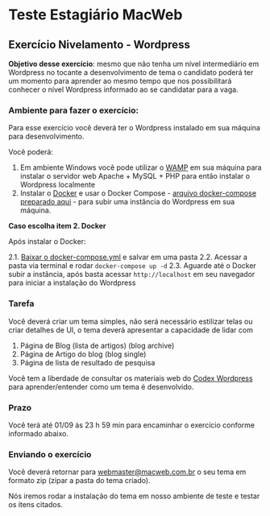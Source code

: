 # Teste Estagiário MacWeb

## Exercício Nivelamento - Wordpress

**Objetivo desse exercício**: mesmo que não tenha um nível intermediário em Wordpress no tocante a desenvolvimento de tema o candidato poderá ter um momento para aprender ao mesmo tempo que nos possibilitará conhecer o nível Wordpress informado ao se candidatar para a vaga.

### Ambiente para fazer o exercício:

Para esse exercício você deverá ter o Wordpress instalado em sua máquina para desenvolvimento.

Você poderá:

1. Em ambiente Windows você pode utilizar o [WAMP](http://www.wampserver.com/en/#download-wrapper) em sua máquina para instalar o servidor web Apache + MySQL + PHP para então instalar o Wordpress localmente
2. Instalar o [Docker](https://www.docker.com/get-started) e usar o Docker Compose - [arquivo docker-compose preparado aqui]() - para subir uma instância do Wordpress em sua máquina.

**Caso escolha item 2. Docker**

Após instalar o Docker:

2.1. [Baixar o docker-compose.yml]() e salvar em uma pasta
2.2. Acessar a pasta via terminal e rodar `docker-compose up -d`
2.3. Aguarde até o Docker subir a instância, após basta acessar `http://localhost` em seu navegador para iniciar a instalação do Wordpress

### Tarefa

Você deverá criar um tema simples, não será necessário estilizar telas ou criar detalhes de UI, o tema deverá apresentar a capacidade de lidar com

1. Página de Blog (lista de artigos) (blog archive)
2. Página de Artigo do blog (blog single)
3. Página de lista de resultado de pesquisa

Você tem a liberdade de consultar os materiais web do [Codex Wordpress](https://codex.wordpress.org/Theme_Development) para aprender/entender como um tema é desenvolvido.

### Prazo

Você terá até 01/09 às 23 h 59 min para encaminhar o exercício conforme informado abaixo.

### Enviando o exercício

Você deverá retornar para webmaster@macweb.com.br o seu tema em formato zip (zipar a pasta do tema criado).

Nós iremos rodar a instalação do tema em nosso ambiente de teste e testar os itens citados.